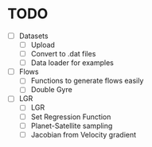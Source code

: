 
# TODO

* [ ] Datasets
  * [ ] Upload
  * [ ] Convert to .dat files
  * [ ] Data loader for examples
* [ ] Flows
  * [ ] Functions to generate flows easily
  * [ ] Double Gyre
* [ ] LGR
  * [ ] LGR
  * [ ] Set Regression Function
  * [ ] Planet-Satellite sampling
  * [ ] Jacobian from Velocity gradient
